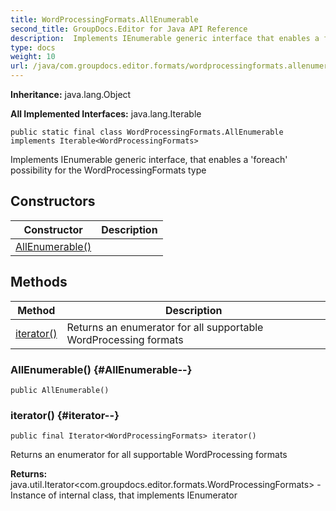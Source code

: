 ```yaml
---
title: WordProcessingFormats.AllEnumerable
second_title: GroupDocs.Editor for Java API Reference
description:  Implements IEnumerable generic interface that enables a foreach possibility for the WordProcessingFormats type
type: docs
weight: 10
url: /java/com.groupdocs.editor.formats/wordprocessingformats.allenumerable/
---
```

**Inheritance:**
java.lang.Object

**All Implemented Interfaces:**
java.lang.Iterable
```
public static final class WordProcessingFormats.AllEnumerable implements Iterable<WordProcessingFormats>
```

Implements IEnumerable generic interface, that enables a 'foreach' possibility for the WordProcessingFormats type
## Constructors

| Constructor | Description |
| --- | --- |
| [AllEnumerable()](#AllEnumerable--) |  |
## Methods

| Method | Description |
| --- | --- |
| [iterator()](#iterator--) | Returns an enumerator for all supportable WordProcessing formats |
### AllEnumerable() {#AllEnumerable--}
```
public AllEnumerable()
```


### iterator() {#iterator--}
```
public final Iterator<WordProcessingFormats> iterator()
```


Returns an enumerator for all supportable WordProcessing formats

**Returns:**
java.util.Iterator<com.groupdocs.editor.formats.WordProcessingFormats> - Instance of internal class, that implements IEnumerator
